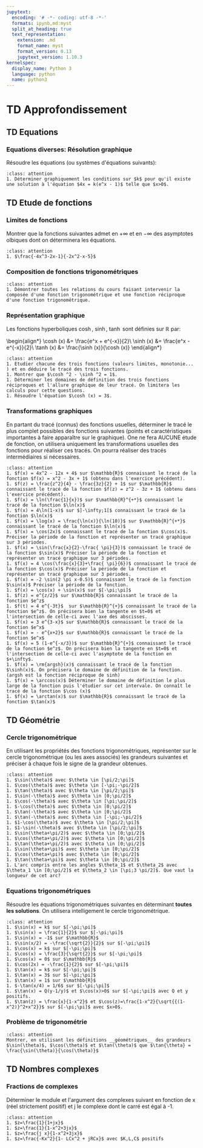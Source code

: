 ```yaml
---
jupytext:
  encoding: '# -*- coding: utf-8 -*-'
  formats: ipynb,md:myst
  split_at_heading: true
  text_representation:
    extension: .md
    format_name: myst
    format_version: 0.13
    jupytext_version: 1.10.3
kernelspec:
  display_name: Python 3
  language: python
  name: python3
---
```


# TD Approfondissement

## TD Equations

### Equations diverses: Résolution graphique
Résoudre les équations (ou systèmes d'équations suivants):

````{admonition} Exercice 
:class: attention
1. Déterminer graphiquement les conditions sur $k$ pour qu'il existe une solution à l'équation $4x = k(e^x - 1)$ telle que $x>0$.
````

## TD Etude de fonctions

### Limites de fonctions
Montrer que la fonctions suivantes admet en $+\infty$ et en $- \infty$ des asymptotes olbiques dont on déterminera les équations.

````{admonition} Exercice 
:class: attention
1. $\frac{-4x^3-2x-1}{-2x^2-x-5}$
````

### Composition de fonctions trigonométriques

````{admonition} Exercice 
:class: attention
1. Démontrer toutes les relations du cours faisant intervenir la composée d'une fonction trigonométrique et une fonction réciproque d'une fonction trigonométrique.
````
### Représentation graphique
Les fonctions hyperboliques $\cosh ,\ \sinh,\ \tanh$ sont définies sur $\mathbb{R}$ par:

\begin{align*}
	\cosh (x) &= \frac{e^x + e^{-x}}{2}\\
	\sinh (x) &= \frac{e^x - e^{-x}}{2}\\
	\tanh (x) &= \frac{\sinh (x)}{\cosh (x)}
\end{align*}

````{admonition} Exercice 
:class: attention
1. Etudier chacune des trois fonctions (valeurs limites, monotonie... ) et en déduire le tracé des trois fonctions.
1. Montrer que $\cosh ^2 - \sinh ^2 = 1$.
1. Déterminer les domaines de définition des trois fonctions réciproques et l'allure graphique de leur tracé. On limitera les calculs pour cette questions.
1. Résoudre l'équation $\cosh (x) = 3$.
````

### Transformations graphiques
En partant du tracé (connus) des fonctions usuelles, déterminer le tracé le plus complet possibles des fonctions suivantes (points et caractéristiques importantes à faire apparaître sur le graphique). One ne fera AUCUNE étude de fonction, on utilisera uniquement les transformations usuelles des fonctions pour réaliser ces tracés. On pourra réaliser des tracés intermédiaires si nécessaires.


````{admonition} Exercice 
:class: attention
1. $f(x) = 4x^2 - 12x + 4$ sur $\mathbb{R}$ connaissant le tracé de la fonction $f(x) = x^2 - 3x + 1$ (obtenu dans l'exercice précédent).
1. $f(z) = \frac{z^2}{4} - \frac{3z}{2} + 1$ sur $\mathbb{R}$ connaissant le tracé de la fonction $f(z) = z^2 - 3z + 1$ (obtenu dans l'exercice précédent).
1. $f(x) = \ln(\frac{1}{x})$ sur $\mathbb{R}^{+*}$ connaissant le tracé de la fonction $\ln(x)$
1. $f(x) = 4\ln(1-x)$ sur $]-\infty;1[$ connaissant le tracé de la fonction $\ln(x)$
1. $f(x) = \log(x) = \frac{\ln(x)}{\ln(10)}$ sur $\mathbb{R}^{+*}$ connaissant le tracé de la fonction $\ln(x)$
1. $f(x) = \cos(2x)$ connaissant le tracé de la fonction $\cos(x)$. Préciser la période de la fonction et représenter un tracé graphique sur 3 périodes.
1. $f(x) = \sin(\frac{x}{2}-\frac{ \pi}{3})$ connaissant le tracé de la fonction $\sin(x)$ Préciser la période de la fonction et représenter un tracé graphique sur 3 périodes.
1. $f(x) = 4 \cos(\frac{x}{3}+\frac{ \pi}{6})$ connaissant le tracé de la fonction $\cos(x)$ Préciser la période de la fonction et représenter un tracé graphique sur 3 périodes.
1. $f(x) = -2 \sin(2 \pi x-0.5)$ connaissant le tracé de la fonction $\sin(x)$ Préciser la période de la fonction.
1. $f(x) = \cos(x) + \sin(x)$ sur $[-\pi;\pi]$
1. $f(z) = e^{z/2}$ sur $\mathbb{R}$ connaissant le tracé de la fonction $e^z$
1. $f(t) = 4 e^{-3t}$  sur $\mathbb{R}^{+}$ connaissant le tracé de la fonction $e^z$. On précisera bien la tangente en $t=0$ et l'intersection de celle-ci avec l'axe des abscisses.
1. $f(x) = 3 e^{3-x}$ sur $\mathbb{R}$ connaissant le tracé de la fonction $e^x$
1. $f(x) = - e^{x+2}$ sur $\mathbb{R}$ connaissant le tracé de la fonction $e^x$
1. $f(x) = 5 (1-e^{-x/3})$ sur $\mathbb{R}^{+}$ connaissant le tracé de la fonction $e^z$. On précisera bien la tangente en $t=0$ et l'intersection de celle-ci avec l'asymptote de la fonction en $+\infty$.
1. $f(x) = \rm{argsh}(x)$ connaissant le tracé de la fonction $\sinh(x)$. On précisera le domaine de définition de la fonction. (argsh est la fonction réciproque de sinh)
1. $f(x) = \arccos(x)$ Déterminer le domaine de définition le plus large de la fonction puis l'étudier sur cet intervale. On connaît le tracé de la fonction $\cos (x)$
1. $f(x) = \arctan(x)$ sur $\mathbb{R}$ connaissant le tracé de la fonction $\tan(x)$
````

## TD Géométrie

### Cercle trigonométrique
En utilisant les propriétés des fonctions trigonométriques, représenter sur le cercle trigonométrique (ou les axes associés) les grandeurs suivantes et préciser à chaque fois le signe de la grandeur obtenues.


````{admonition} Exercice 
:class: attention
1. $\sin(\theta)$ avec $\theta \in [\pi/2;\pi]$
1. $\cos(\theta)$ avec $\theta \in [-\pi;-\pi/2]$
1. $\tan(\theta)$ avec $\theta \in [\pi/2;\pi]$
1. $\sin(-\theta)$ avec $\theta \in [0;\pi/2]$
1. $\cos(-\theta)$ avec $\theta \in [\pi;\pi/2]$
1. $-\cos(\theta)$ avec $\theta \in [0;\pi/2]$
1. $\tan(-\theta)$ avec $\theta \in [0;\pi/2]$
1. $\tan(-\theta)$ avec $\theta \in [-\pi;-\pi/2]$
1. $1-\cos(\theta)$ avec $\theta \in [\pi/2;\pi]$
1. $1-\sin(-\theta)$ avec $\theta \in [\pi/2;\pi]$
1. $\sin(\theta+\pi/2)$ avec $\theta \in [0;\pi/2]$
1. $\cos(\theta+\pi/2)$ avec $\theta \in [0;\pi/2]$
1. $\tan(\theta+\pi/2)$ avec $\theta \in [0;\pi/2]$
1. $\sin(\theta+\pi)$ avec $\theta \in [0;\pi/2]$
1. $\cos(\theta+\pi)$ avec $\theta \in [0;\pi/2]$
1. $\tan(\theta+\pi)$ avec $\theta \in [0;\pi/2]$
1. L'arc compris entre les angles $\theta_1$ et $\theta_2$ avec $\theta_1 \in [0;\pi/2]$ et $\theta_2 \in [\pi;3 \pi/2]$. Que vaut la longueur de cet arc?
````

### Equations trigonométriques
Résoudre les équations trigonométriques suivantes en déterminant __toutes les solutions__. On utilisera intelligement le cercle trigonométrique.

````{admonition} Exercice 
:class: attention
1. $\sin(x) = k$ sur $[-\pi;\pi]$
1. $\sin(x) = \frac{1}{2}$ sur $[-\pi;\pi]$
1. $\sin(x) = -1$ sur $\mathbb{R}$
1. $\sin(x/2) = -\frac{\sqrt{2}}{2}$ sur $[-\pi;\pi]$
1. $\cos(x) = k$ sur $[-\pi;\pi]$
1. $\cos(x) = \frac{3}{\sqrt{2}}$ sur $[-\pi;\pi]$
1. $\cos(x) = 0$ sur $\mathbb{R}$
1. $\cos(2x) = -\frac{1}{2}$ sur $[-\pi;\pi]$
1. $\tan(x) = k$ sur $[-\pi;\pi]$
1. $\tan(x) = 3$ sur $[-\pi;\pi]$
1. $\tan(x) = 1$ sur $\mathbb{R}$
1. $-\tan(x/4) = 1/6$ sur $[-\pi;\pi]$
1. $\tan(x) = Q(y-1/y)$ et $\cos(x)>0$ sur $[-\pi;\pi]$ avec Q et y positifs.
1. $\tan(z) = \frac{x}{1-x^2}$ et $\cos(z)=\frac{1-x^2}{\sqrt{{(1-x^2)}^2+x^2}}$ sur $[-\pi;\pi]$ avec $x>0$.
````

### Problème de trigonométrie

````{admonition} Exercice 
:class: attention
Montrer, en utilisant les définitions __géométriques__ des grandeurs $\sin(\theta)$, $\cos(\theta)$ et $\tan(\theta)$ que $\tan{\theta} = \frac{\sin(\theta)}{\cos(\theta)}$
````

## TD Nombres complexes

### Fractions de complexes
Déterminer le module et l'argument des complexes suivant en fonction de x (réel strictement positif) et j le complexe dont le carré est égal à -1.

````{admonition} Exercice 
:class: attention
1. $z=\frac{1}{1+jx}$
1. $z=\frac{1}{1-x^2+3jx}$
1. $z=\frac{j x}{1-x^2+3jx}$
1. $z=\frac{-Kx^2}{1- LCx^2 + jRCx}$ avec $K,L,C$ positifs
````